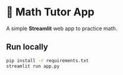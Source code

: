 # 📘 Math Tutor App

A simple **Streamlit** web app to practice math.

## Run locally
```bash
pip install -r requirements.txt
streamlit run app.py
